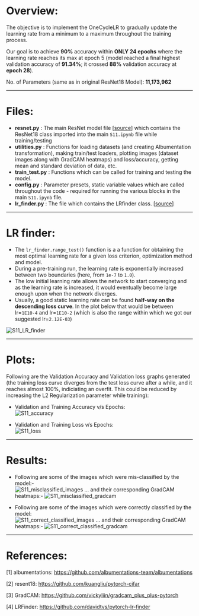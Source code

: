 # **Overview:**
The objective is to implement the OneCycleLR to gradually update the learning rate from a minimum to a maximum throughout the training process.

Our goal is to achieve **90%** accuracy within **ONLY 24 epochs** where the learning rate reaches its max at epoch 5 (model reached a final highest validation accuracy of **91.34%**; it crossed **88%** validation accuracy at **epoch 28**).<br/>

No. of Parameters (same as in original ResNet18 Model): **11,173,962**
___

# **Files:**
*   **resnet.py**     : The main ResNet model file [[source](https://github.com/kuangliu/pytorch-cifar/blob/master/models/resnet.py "pytorch-cifar-resnet18")] which contains the ResNet18 class imported into the main `S11.ipynb` file while training/testing
*   **utilities.py**  : Functions for loading datasets (and creating Albumentation transformation), making train/test loaders, plotting images (dataset images along with GradCAM heatmaps) and loss/accuracy, getting mean and standard deviation of data, etc.
*   **train_test.py** : Functions which can be called for training and testing the model.
*   **config.py**     : Parameter presets, static variable values which are called throughout the code - required for running the various blocks in the main `S11.ipynb` file.
*   **lr_finder.py**     : The file which contains the LRfinder class. [[source](https://github.com/davidtvs/pytorch-lr-finder/blob/master/torch_lr_finder/lr_finder.py "lr_finder.py")]
___

# **LR finder:**
*   The `lr_finder.range_test()` function is a a function for obtaining the most optimal learning rate for a given loss criterion, optimization method and model. 
*   During a pre-training run, the learning rate is exponentially increased between two boundaries (here, from `1e-7` to `1.0`). 
*   The low initial learning rate allows the network to start converging and as the learning rate is increased, it would eventually become large enough upon when the network diverges.
*   Usually, a good static learning rate can be found **half-way on the descending loss curve**. In the plot below that would be between lr=`1E10-4` and lr=`1E10-2` (which is also the range within which we got our suggested lr=`2.12E-03`)

![S11_LR_finder](https://github.com/AkhilP9182/EVA5---Extensive-Vision-AI/blob/main/S11/images/LRFinder.png?raw=true)
___

# **Plots:**
Following are the Validation Accuracy and Validation loss graphs generated (the training loss curve diverges from the test loss curve after a while, and it reaches almost 100%, indiciating an overfit. This could be reduced by increasing the L2 Regularization parameter while training): <br/>
*   Validation and Training Accuracy v/s Epochs: <br/>
![S11_accuracy](https://github.com/AkhilP9182/EVA5---Extensive-Vision-AI/blob/main/S11/images/S11_accuracy.png?raw=true)

*   Validation and Training Loss v/s Epochs: <br/>
![S11_loss](https://github.com/AkhilP9182/EVA5---Extensive-Vision-AI/blob/main/S11/images/S11_loss.png?raw=true)
___

# **Results:**
*   Following are some of the images which were mis-classified by the model:- <br/>
![S11_misclassified_images](https://github.com/AkhilP9182/EVA5---Extensive-Vision-AI/blob/main/S11/images/S11_misclassified_images.png?raw=true)
... and their corresponding GradCAM heatmaps:-
![S11_misclassified_gradcam](https://github.com/AkhilP9182/EVA5---Extensive-Vision-AI/blob/main/S11/images/S11_misclassified_gradcam.png?raw=true)

*   Following are some of the images which were correctly classified by the model: <br/>
![S11_correct_classified_images](https://github.com/AkhilP9182/EVA5---Extensive-Vision-AI/blob/main/S11/images/S11_correct_classified_images.png?raw=true)
... and their corresponding GradCAM heatmaps:-
![S11_correct_classified_gradcam](https://github.com/AkhilP9182/EVA5---Extensive-Vision-AI/blob/main/S11/images/S11_correct_classified_gradcam.png?raw=true)

___

# **References:**
[1] albumentations: https://github.com/albumentations-team/albumentations

[2] resent18:  https://github.com/kuangliu/pytorch-cifar

[3] GradCAM: https://github.com/vickyliin/gradcam_plus_plus-pytorch

[4] LRFinder: https://github.com/davidtvs/pytorch-lr-finder
